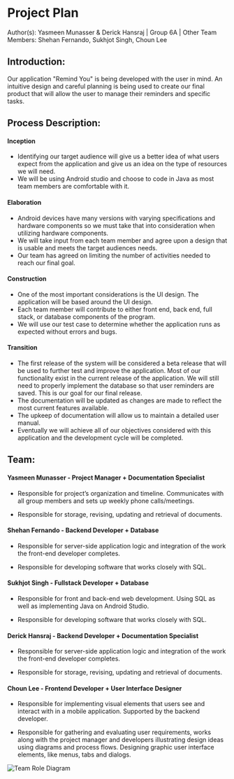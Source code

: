 # Project Plan

Author(s): Yasmeen Munasser & Derick Hansraj | Group 6A | Other Team Members: Shehan Fernando, Sukhjot Singh, 
									Choun Lee

## Introduction:

Our application "Remind You" is being developed with the user in mind. An intuitive design and careful planning is being used 
to create our final product that will allow the user to manage their reminders and specific tasks. 

## Process Description:
#### Inception
* Identifying our target audience will give us a better idea of what users expect from the application and give us an
idea on the type of resources we will need.
* We will be using Android studio and choose to code in Java as most team members are comfortable with it.


#### Elaboration
* Android devices have many versions with varying specifications and hardware components so we must take that into consideration
when utilizing hardware components.
* We will take input from each team member and agree upon a design that is usable and meets the target audiences needs.
* Our team has agreed on limiting the number of activities needed to reach our final goal.


#### Construction
* One of the most important considerations is the UI design. The application will be based around the UI design.
* Each team member will contribute to either front end, back end, full stack, or database components of the program.
* We will use our test case to determine whether the application runs as expected without errors and bugs.

#### Transition
* The first release of the system will be considered a beta release that will be used to further test and improve the application.
Most of our functionality exist in the current release of the application. We will still need to properly implement the database so that
user reminders are saved. This is our goal for our final release.
* The documentation will be updated as changes are made to reflect the most current features available.
* The upkeep of documentation will allow us to maintain a detailed user manual.
* Eventually we will achieve all of our objectives considered with this application and the development cycle will be completed.

## Team:

#### Yasmeen Munasser - Project Manager + Documentation Specialist
* Responsible for project’s organization and timeline. Communicates with all group members and sets up weekly phone calls/meetings. 
	
* Responsible for storage, revising, updating and retrieval of documents. 

#### Shehan Fernando - Backend Developer + Database
* Responsible for server-side application logic and integration of the work the front-end developer completes.
	
* Responsible for developing software that works closely with SQL.

#### Sukhjot Singh - Fullstack Developer + Database
* Responsible for front and back-end web development. Using SQL as well as implementing Java on Android Studio.

* Responsible for developing software that works closely with SQL.
	
#### Derick Hansraj - Backend Developer + Documentation Specialist 
* Responsible for server-side application logic and integration of the work the front-end developer completes.
	
* Responsible for storage, revising, updating and retrieval of documents. 

#### Choun Lee - Frontend Developer + User Interface Designer 
* Responsible for implementing visual elements that users see and interact with in a mobile application. Supported by the backend developer. 

* Responsible for gathering and evaluating user requirements, works along with the project manager and developers illustrating design ideas using diagrams and process flows. Designing graphic user interface elements, like menus, tabs and dialogs.
	
![Team Role Diagram](https://github.com/qc-se-fall2019/370Fall19Team6a/blob/master/GroupProject/design-images/Team_Role_table.PNG)
